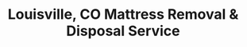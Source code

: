 ---
layout: location.njk
title: Louisville, CO Mattress Removal & Disposal Service
description: Professional mattress removal in Louisville, Colorado. Next-day pickup  Licensed, insured, and eco-friendly. Serving Coal Creek Ranch, Old Town, and 16+ neighborhoods.
permalink: /mattress-removal/colorado/boulder/louisville/
city: Louisville
state: Colorado
stateSlug: colorado
parentMetro: Boulder
tier: 2
coordinates:
  lat: 39.9778
  lng: -105.1319
pricing:
  startingPrice: 125
  single: 125
  queen: 125
  king: 135
  boxSpring: 30
neighborhoods:
  - name: Coal Creek Ranch
    zipCodes: ["80027"]
  - name: Old Town Louisville
    zipCodes: ["80027"]
  - name: Steel Ranch
    zipCodes: ["80027"]
  - name: Centennial Heights
    zipCodes: ["80027"]
  - name: Cherrywood
    zipCodes: ["80027"]
  - name: Sundance
    zipCodes: ["80027"]
  - name: Rock Creek
    zipCodes: ["80027"]
  - name: Heritage Park
    zipCodes: ["80027"]
  - name: Bridgefield
    zipCodes: ["80027"]
  - name: Continental View Estates
    zipCodes: ["80027"]
  - name: Cornerstone
    zipCodes: ["80027"]
  - name: Centennial Heights West
    zipCodes: ["80027"]
  - name: Downtown Louisville
    zipCodes: ["80027"]
  - name: Harper Lake Area
    zipCodes: ["80027"]
  - name: Recreation Center Area
    zipCodes: ["80027"]
  - name: Louisville Sports Complex Area
    zipCodes: ["80027"]
zipCodes:
  - "80027"
recyclingPartners:
  - "A Bedder World In-House Recycling Facility (Denver)"
  - "Republic Services (City Partner)"
  - "Boulder County Recycling Center"
  - "Boulder County Resource Conservation Division"
localRegulations: "Louisville partners with Republic Services for residential pickup and single-stream recycling with 22% residential recycling rate. Electronic waste banned from landfills since 2013 under Colorado Electronic Recycling Jobs Act. Boulder County Resource Conservation Division provides oversight and compliance requirements."
nearbyCities:
  - name: Boulder
    distance: "10 miles"
  - name: Lafayette
    distance: "6 miles"
    isSuburb: true
  - name: Superior
    distance: "4 miles"
    isSuburb: true
  - name: Broomfield
    distance: "8 miles"
    isSuburb: true
  - name: Westminster
    distance: "15 miles"
reviews:
  count: 68
  featured:
    - name: "Jennifer S."
      neighborhood: "Coal Creek Ranch"
      rating: 5
      text: "Post-Marshall Fire rebuilding meant disposing of damaged mattresses from our golf course home. Team was incredibly respectful of the situation, worked around construction schedules, and handled everything with care. Appreciated their understanding of what we've been through as a community."
    - name: "Mark T."
      neighborhood: "Old Town Louisville"
      rating: 5
      text: "Historic mining cottage renovation required careful mattress removal through narrow doorways and stairs. These guys were professionals - protected our original hardwood floors and navigated tight spaces like experts. Perfect service for our unique Old Town property."
    - name: "Amanda R."
      neighborhood: "Heritage Park"
      rating: 5
      text: "Family bedroom upgrade during summer break from school. Scheduled pickup for Saturday morning, team arrived exactly on time and handled our king mattress and two box springs efficiently. Love that they actually recycle everything - fits Louisville's environmental values perfectly."
faqs:
  - question: "How quickly can you pick up mattresses in Louisville?"
    answer: "We offer next-day service throughout Louisville. Book online or call (720) 263-6094 before 2 PM and we'll typically pick up the following day. We serve all neighborhoods from Coal Creek Ranch to Old Town and Heritage Park to Steel Ranch."
  - question: "What's included in your Louisville mattress removal fee?"
    answer: "Our $125 base price covers pickup, loading, transportation, and eco-friendly recycling of one mattress. Box springs add $30 each. We handle stairs, tight spaces in historic homes, and golf course community access requirements without extra charges."
  - question: "Do you serve Coal Creek Ranch golf course community?"
    answer: "Yes, we regularly service Coal Creek Ranch including homes rebuilding after the Marshall Fire. We understand the community's unique needs, coordinate with construction schedules, and respect the rebuilding process while providing reliable mattress removal service."
  - question: "Can you handle historic property pickups in Old Town Louisville?"
    answer: "Absolutely. Our team is experienced with Louisville's historic mining cottages and period properties in Old Town. We navigate narrow doorways, steep stairs, and protect original architectural features while ensuring efficient removal."
  - question: "What payment methods do you accept in Louisville?"
    answer: "We accept cash, all major credit cards, Venmo, and Zelle. Payment is due at time of service. We provide receipts and can coordinate with property management or construction companies for rebuilding situations."
  - question: "Are you licensed and insured for Boulder County?"
    answer: "Yes, we're fully licensed and insured throughout Colorado including Boulder County. We comply with Louisville's Republic Services partnership requirements and Boulder County Resource Conservation Division regulations."
  - question: "What happens to my mattress after you pick it up?"
    answer: "Your mattress goes to our in-house recycling facility in Denver where we dismantle it completely. Metal springs go to scrap recycling, foam becomes carpet padding, and fabric gets processed. We recycle 100% of materials, supporting Louisville's environmental consciousness."
  - question: "How do you coordinate with Louisville's recreation and community events?"
    answer: "We're familiar with Louisville's community calendar including Front Street Street Faires, summer concerts, and farmers markets. We plan routes and timing to avoid disrupting downtown events and community activities while ensuring reliable service delivery."
schema:
  "@type": "LocalBusiness"
  name: "A Bedder World Louisville"
  address:
    streetAddress: "Louisville, CO"
    addressLocality: "Louisville"
    addressRegion: "CO"
    postalCode: "80027"
    addressCountry: "US"
  geo:
    latitude: 39.9778
    longitude: -105.1319
  telephone: "720-263-6094"
  priceRange: "$125-$180"
  serviceArea: "Louisville, Colorado"
  aggregateRating:
    ratingValue: "4.9"
    reviewCount: 68
pageContent:
  heroSubtitle: " • Local Louisville Company • Historic Mining Town to Modern Communities"
  heroDescription: "Based right here in Louisville, A Bedder World provides professional mattress removal throughout our community. From historic Old Town mining cottages to modern developments like Coal Creek Ranch and Heritage Park, we handle pickup, loading, and transport to our in-house recycling facility. Book online for next-day service."
  
  aboutService: "As a Louisville-based company, we understand our community's unique blend of historic mining heritage and modern suburban affluence, creating diverse mattress removal needs across varied housing types and community situations. Old Town's historic mining cottages require careful navigation of narrow doorways, steep stairs, and period architectural features while protecting original hardwood floors and vintage details. Coal Creek Ranch's golf course community faces ongoing rebuilding challenges following the Marshall Fire, requiring sensitive coordination with construction schedules and respect for the recovery process. Modern neighborhoods like Heritage Park and Steel Ranch feature family-oriented communities with quality-of-life focus, demanding reliable service that fits busy suburban schedules. As your local neighbors, we share Louisville residents' values and provide comprehensive recycling that aligns with Boulder County's environmental leadership and our community's strong environmental consciousness."
  
  serviceAreasIntro: "Professional mattress pickup throughout Louisville's diverse communities, from historic Old Town mining cottages to rebuilt Coal Creek Ranch golf course homes and established neighborhoods like Heritage Park and Centennial Heights. We understand each area's unique character and coordinate with community events, construction schedules, and family routines."
  
  environmentalImpact: "Louisville's environmental consciousness as part of Boulder County demands responsible disposal practices, and our in-house recycling facility delivers exactly that. Every Louisville mattress gets completely dismantled at our Denver facility where metal springs become new steel products, foam transforms into carpet padding, and fabric gets processed into insulation materials. This comprehensive approach exceeds local disposal options through Republic Services and eliminates fees associated with traditional landfill disposal. Our service supports Louisville's quality-of-life values while providing convenient year-round pickup that complements the city's single-stream recycling program with unlimited capacity and proper environmental processing that meets Boulder County Resource Conservation Division standards."
  
  pricingContext: "Louisville's affluent housing market - from historic Old Town properties to luxury Coal Creek Ranch golf course homes and family neighborhoods like Heritage Park - means varied pickup scenarios, but our pricing remains transparent and fair. Whether removing mattresses from post-Marshall Fire rebuilding projects or routine family upgrades, base rates stay consistent. We factor in Louisville's environmental values by including proper recycling in every price, never charging extra fees like traditional disposal services."
  
  howItWorksScheduling: "Next-day pickup available throughout Louisville with flexible scheduling around community events, Marshall Fire rebuilding projects, and family activities. We coordinate timing to avoid Front Street events, construction schedules, and work with recreation center and school activities."
  
  howItWorksService: "Our Louisville-based team lives and works in the community, understanding its unique character from the inside - navigating Old Town's historic mining cottages, coordinating with Coal Creek Ranch rebuilding projects, and respecting family neighborhood guidelines throughout areas like Heritage Park and Steel Ranch. Being local means we're invested in our community's success."
  
  howItWorksDisposal: "All Louisville mattresses are transported to our Colorado in-house recycling facility for complete material recovery, supporting Boulder County's environmental leadership and Louisville's commitment to quality-of-life and environmental responsibility."
  
  sidebarStats:
    mattressesRemoved: "1,578"
---